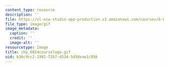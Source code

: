 ```yaml
---
content_type: resource
description: ''
file: https://ol-ocw-studio-app-production.s3.amazonaws.com/courses/6-824-distributed-computer-systems-engineering-spring-2006/b36c9cc2199172b7d5345d58eae1c956_chp_6824courselogo.gif
file_type: image/gif
image_metadata:
  caption: ''
  credit: ''
  image-alt: ''
resourcetype: Image
title: chp_6824courselogo.gif
uid: b36c9cc2-1991-72b7-d534-5d58eae1c956
---
```

